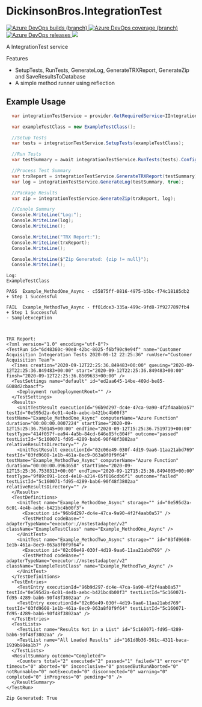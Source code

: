 # DickinsonBros.IntegrationTest
<a href="https://dev.azure.com/marksamdickinson/dickinsonbros/_build/latest?definitionId=75&amp;branchName=master"> <img alt="Azure DevOps builds (branch)" src="https://img.shields.io/azure-devops/build/marksamdickinson/DickinsonBros/75/master"> </a> <a href="https://dev.azure.com/marksamdickinson/dickinsonbros/_build/latest?definitionId=75&amp;branchName=master"> <img alt="Azure DevOps coverage (branch)" src="https://img.shields.io/azure-devops/coverage/marksamdickinson/dickinsonbros/75/master"> </a><a href="https://dev.azure.com/marksamdickinson/DickinsonBros/_release?_a=releases&view=mine&definitionId=35"> <img alt="Azure DevOps releases" src="https://img.shields.io/azure-devops/release/marksamdickinson/b5a46403-83bb-4d18-987f-81b0483ef43e/35/36"> </a><a href="https://www.nuget.org/packages/DickinsonBros.IntegrationTest/"><img src="https://img.shields.io/nuget/v/DickinsonBros.IntegrationTest"></a>

A IntegrationTest service

Features
* SetupTests, RunTests, GenerateLog, GenerateTRXReport, GenerateZip and SaveResultsToDatabase
* A simple method runner using reflection

<h2>Example Usage</h2>

```C#
  var integrationTestService = provider.GetRequiredService<IIntegrationTestService>();

  var exampleTestClass = new ExampleTestClass();

  //Setup Tests
  var tests = integrationTestService.SetupTests(exampleTestClass);

  //Run Tests
  var testSummary = await integrationTestService.RunTests(tests).ConfigureAwait(false);

  //Process Test Summary
  var trxReport = integrationTestService.GenerateTRXReport(testSummary);
  var log = integrationTestService.GenerateLog(testSummary, true);

  //Package Results
  var zip = integrationTestService.GenerateZip(trxReport, log);

  //Conole Summary
  Console.WriteLine("Log:");
  Console.WriteLine(log);
  Console.WriteLine();

  Console.WriteLine("TRX Report:");
  Console.WriteLine(trxReport);
  Console.WriteLine();

  Console.WriteLine($"Zip Generated: {zip != null}");
  Console.WriteLine();
```

```
Log:
ExampleTestClass

PASS  Example_MethodOne_Async - c55875ff-0816-4975-b5bc-f74c18185db2
+ Step 1 Successful

FAIL  Example_MethodTwo_Async - ff01dce3-335a-499c-9fd8-7f9277897fb4
+ Step 1 Successful
- SampleException



TRX Report:
<?xml version="1.0" encoding="utf-8"?>
<TestRun id="6d48360c-90e8-42bc-8025-f6bf90c9e94f" name="Customer Acquisition Integeration Tests 2020-09-12 22:25:36" runUser="Customer Acquisition Team">
  <Times creation="2020-09-12T22:25:36.849483+00:00" queuing="2020-09-12T22:25:36.849483+00:00" start="2020-09-12T22:25:36.849483+00:00" finsh="2020-09-12T22:25:36.8509633+00:00" />
  <TestSettings name="default" id="ed2aa645-14be-409d-be85-6088d2cbaacf">
    <Deployment runDeploymentRoot="" />
  </TestSettings>
  <Results>
    <UnitTestResult executionId="96b9d297-dc4e-47ca-9a90-4f2f4aab0a57" testId="0e595d2a-6c01-4e4b-aebc-b421bc4b00f3" testName="Example_MethodOne_Async" computerName="Azure Function" duration="00:00:00.0007224" startTime="2020-09-12T15:25:36.750145+00:00" endTime="2020-09-12T15:25:36.7519719+00:00" testType="414f057f-ea94-4a5b-84cd-646e85fc804f" outcome="passed" testListId="5c160071-fd95-4289-bab6-90f48f3802aa" relativeResultsDirectory="" />
    <UnitTestResult executionId="02c06e49-030f-4d19-9aa6-11aa21abd769" testId="03fd9608-1e1b-461a-8ec9-063a8f0f9f64" testName="Example_MethodTwo_Async" computerName="Azure Function" duration="00:00:00.0963658" startTime="2020-09-12T15:25:36.7530313+00:00" endTime="2020-09-12T15:25:36.8494005+00:00" testType="9f89c091-1ccd-4e10-a214-65f016cdb6f1" outcome="failed" testListId="5c160071-fd95-4289-bab6-90f48f3802aa" relativeResultsDirectory="" />
  </Results>
  <TestDefinitions>
    <UnitTest name="Example_MethodOne_Async" storage="" id="0e595d2a-6c01-4e4b-aebc-b421bc4b00f3">
      <Execution id="96b9d297-dc4e-47ca-9a90-4f2f4aab0a57" />
      <TestMethod codeBase="" adapterTypeName="executor://mstestadapter/v2" className="ExampleTestClass" name="Example_MethodOne_Async" />
    </UnitTest>
    <UnitTest name="Example_MethodTwo_Async" storage="" id="03fd9608-1e1b-461a-8ec9-063a8f0f9f64">
      <Execution id="02c06e49-030f-4d19-9aa6-11aa21abd769" />
      <TestMethod codeBase="" adapterTypeName="executor://mstestadapter/v2" className="ExampleTestClass" name="Example_MethodTwo_Async" />
    </UnitTest>
  </TestDefinitions>
  <TestEntries>
    <TestEntry executionId="96b9d297-dc4e-47ca-9a90-4f2f4aab0a57" testId="0e595d2a-6c01-4e4b-aebc-b421bc4b00f3" testListId="5c160071-fd95-4289-bab6-90f48f3802aa" />
    <TestEntry executionId="02c06e49-030f-4d19-9aa6-11aa21abd769" testId="03fd9608-1e1b-461a-8ec9-063a8f0f9f64" testListId="5c160071-fd95-4289-bab6-90f48f3802aa" />
  </TestEntries>
  <TestLists>
    <TestList name="Results Not in a List" id="5c160071-fd95-4289-bab6-90f48f3802aa" />
    <TestList name="All Loaded Results" id="161d8b36-561c-4311-baca-1939b904a1b7" />
  </TestLists>
  <ResultSummary outcome="Completed">
    <Counters total="2" executed="2" passed="1" failed="1" error="0" timeout="0" aborted="0" inconclusive="0" passedButRunAborted="0" notRunnable="0" notExecuted="0" disconnected="0" warning="0" completed="0" inProgress="0" pending="0" />
  </ResultSummary>
</TestRun>

Zip Generated: True
```
